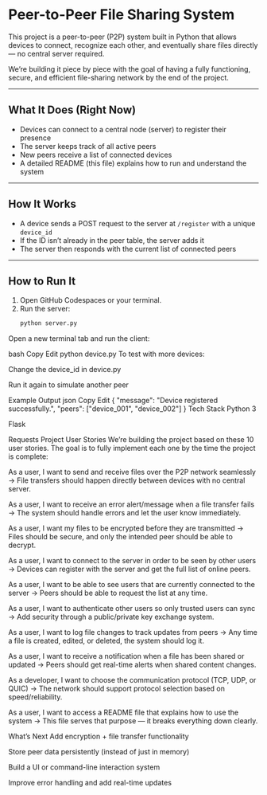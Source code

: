 # Peer-to-Peer File Sharing System

This project is a peer-to-peer (P2P) system built in Python that allows devices to connect, recognize each other, and eventually share files directly — no central server required.

We’re building it piece by piece with the goal of having a fully functioning, secure, and efficient file-sharing network by the end of the project.

---

## What It Does (Right Now)

- Devices can connect to a central node (server) to register their presence
- The server keeps track of all active peers
- New peers receive a list of connected devices
- A detailed README (this file) explains how to run and understand the system

---

## How It Works

- A device sends a POST request to the server at `/register` with a unique `device_id`
- If the ID isn’t already in the peer table, the server adds it
- The server then responds with the current list of connected peers

---

## How to Run It

1. Open GitHub Codespaces or your terminal.
2. Run the server:
   ```bash
   python server.py
Open a new terminal tab and run the client:

bash
Copy
Edit
python device.py
To test with more devices:

Change the device_id in device.py

Run it again to simulate another peer

Example Output
json
Copy
Edit
{
  "message": "Device registered successfully.",
  "peers": ["device_001", "device_002"]
}
Tech Stack
Python 3

Flask

Requests
 Project User Stories
We’re building the project based on these 10 user stories. The goal is to fully implement each one by the time the project is complete:

As a user, I want to send and receive files over the P2P network seamlessly
→ File transfers should happen directly between devices with no central server.

As a user, I want to receive an error alert/message when a file transfer fails
→ The system should handle errors and let the user know immediately.

As a user, I want my files to be encrypted before they are transmitted
→ Files should be secure, and only the intended peer should be able to decrypt.

As a user, I want to connect to the server in order to be seen by other users
→ Devices can register with the server and get the full list of online peers.

As a user, I want to be able to see users that are currently connected to the server
→ Peers should be able to request the list at any time.

As a user, I want to authenticate other users so only trusted users can sync
→ Add security through a public/private key exchange system.

As a user, I want to log file changes to track updates from peers
→ Any time a file is created, edited, or deleted, the system should log it.

As a user, I want to receive a notification when a file has been shared or updated
→ Peers should get real-time alerts when shared content changes.

As a developer, I want to choose the communication protocol (TCP, UDP, or QUIC)
→ The network should support protocol selection based on speed/reliability.

As a user, I want to access a README file that explains how to use the system
→ This file serves that purpose — it breaks everything down clearly.

 What’s Next
Add encryption + file transfer functionality

Store peer data persistently (instead of just in memory)

Build a UI or command-line interaction system

Improve error handling and add real-time updates

